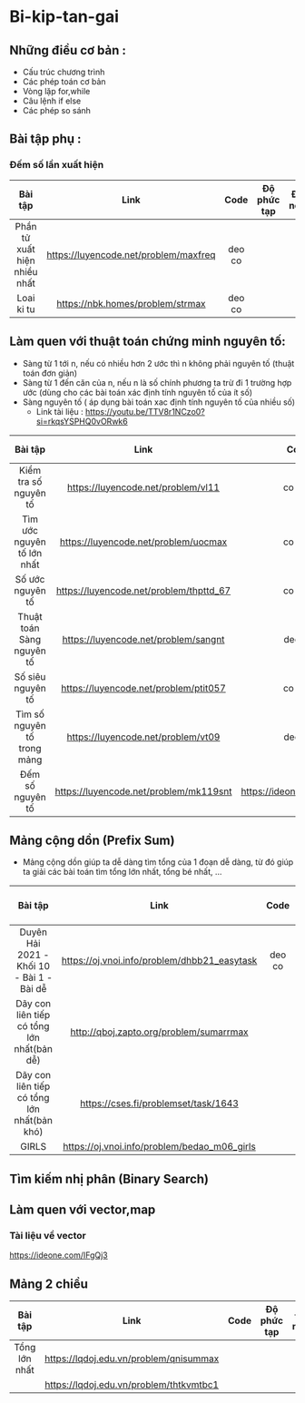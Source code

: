 # Bi-kip-tan-gai

## Những điều cơ bản :
- Cấu trúc chương trình
- Các phép toán cơ bản
- Vòng lặp for,while
- Câu lệnh if else 
- Các phép so sánh


## Bài tập phụ :
### Đếm số lần xuất hiện 

|       Bài tập     | Link      |     Code        | Độ phức tạp     | Đã nộp |
| :------------:|:-------------:|:-------------:|:-----:|:-----:|
|Phần tử xuất hiện nhiều nhất| https://luyencode.net/problem/maxfreq | deo co |
|Loai ki tu| https://nbk.homes/problem/strmax | deo co |

## Làm quen với thuật toán chứng minh nguyên tố:
- Sàng từ 1 tới n, nếu có nhiều hơn 2 ước thì n không phải nguyên tố (thuật toán đơn giản)
- Sàng từ 1 đến căn của n, nếu n là số chính phương ta trừ đi 1 trường hợp ước (dùng cho các bài toán xác định tính nguyên tố của ít số)
- Sàng nguyên tố ( áp dụng bài toán xac định tính nguyên tố của nhiều số)
  - Link tài liệu : https://youtu.be/TTV8r1NCzo0?si=rkqsYSPHQ0vORwk6


 
|       Bài tập     | Link      |     Code        | Độ phức tạp     | Đã nộp |
| :------------:|:-------------:|:-------------:|:-----:|:-----:|
|      Kiểm tra số nguyên tố           |        https://luyencode.net/problem/vl11      |  co cai l |   O(sqrt(n))     | | |
|     Tìm ước nguyên tố lớn nhất       |https://luyencode.net/problem/uocmax            | co cai l  | O(sqrt(n))       | | |
|   Số ước nguyên tố                   |https://luyencode.net/problem/thpttd_67         |  co  cai l |      O(sqrt(n))  | | |
|       Thuật toán Sàng nguyên tố      |        https://luyencode.net/problem/sangnt    | deo co                       | O(n.log(n))      | | |
|         Số siêu nguyên tố            |     https://luyencode.net/problem/ptit057      |   co cai l|  O(n.log(n))     | | |
|     Tìm số nguyên tố trong mảng                   |https://luyencode.net/problem/vt09 | deo co                       |                  |
|  Đếm số nguyên tố                    |https://luyencode.net/problem/mk119snt          |  https://ideone.com/j9kAb1  |       |   Sàn nto + Prefix |
## Mảng cộng dồn (Prefix Sum)
- Mảng cộng dồn giúp ta dễ dàng tìm tổng của 1 đoạn dễ dàng, từ đó giúp ta giải các bài toán tìm tổng lớn nhất, tổng bé nhất, ...



|       Bài tập     | Link      |     Code        | Độ phức tạp     | Đã nộp |
| :------------:|:-------------:|:-------------:|:-----:|:-----:|
|Duyên Hải 2021 - Khối 10 - Bài 1 - Bài dễ     | https://oj.vnoi.info/problem/dhbb21_easytask|  deo co | O(n)  | 
|Dãy con liên tiếp có tổng lớn nhất(bản dễ)    | http://qboj.zapto.org/problem/sumarrmax|
|  Dãy con liên tiếp có tổng lớn nhất(bản khó) | https://cses.fi/problemset/task/1643|
|  GIRLS                                       | https://oj.vnoi.info/problem/bedao_m06_girls  |  




## Tìm kiếm nhị phân (Binary Search)
## Làm quen với vector,map
### Tài liệu về vector
https://ideone.com/IFgQj3
## Mảng 2 chiều 
|       Bài tập     | Link      |     Code        | Độ phức tạp     | Đã nộp |
| :------------:|:-------------:|:-------------:|:-----:|:-----:|
| Tổng lớn nhất | https://lqdoj.edu.vn/problem/qnisummax  |
|  | https://lqdoj.edu.vn/problem/thtkvmtbc1 |



